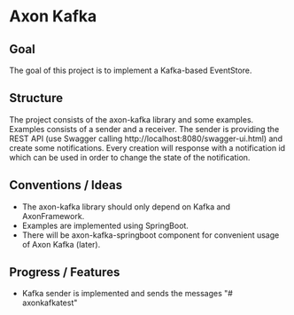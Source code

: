 # Axon Kafka

## Goal

The goal of this project is to implement a Kafka-based EventStore.

## Structure

The project consists of the axon-kafka library and some examples. Examples consists of a sender and a receiver. The sender is providing the REST API (use Swagger calling http://localhost:8080/swagger-ui.html) and create some notifications. Every creation will response with a notification id which can be used in order to change the state of the notification.


## Conventions / Ideas

- The axon-kafka library should only depend on Kafka and AxonFramework.
- Examples are implemented using SpringBoot.
- There will be axon-kafka-springboot component for convenient usage of Axon Kafka (later).

## Progress / Features
- Kafka sender is implemented and sends the messages 
"# axonkafkatest" 
